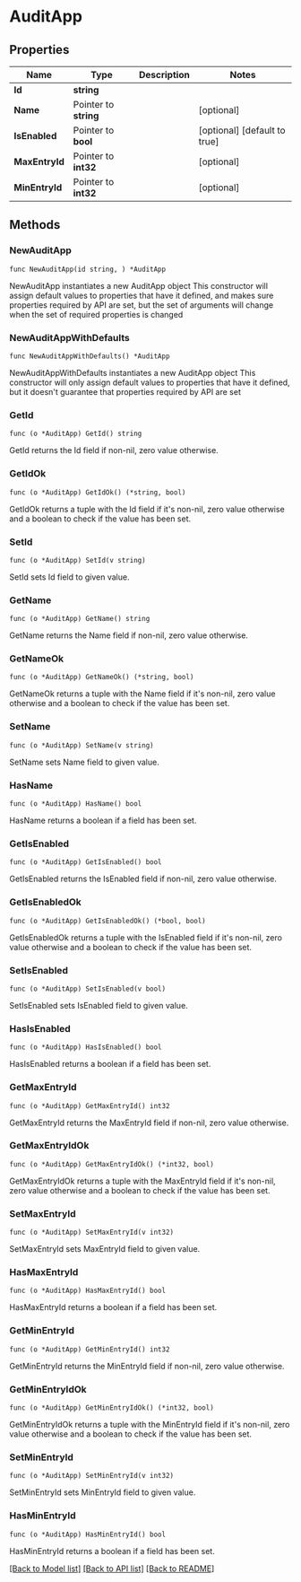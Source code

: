 # AuditApp

## Properties

Name | Type | Description | Notes
------------ | ------------- | ------------- | -------------
**Id** | **string** |  | 
**Name** | Pointer to **string** |  | [optional] 
**IsEnabled** | Pointer to **bool** |  | [optional] [default to true]
**MaxEntryId** | Pointer to **int32** |  | [optional] 
**MinEntryId** | Pointer to **int32** |  | [optional] 

## Methods

### NewAuditApp

`func NewAuditApp(id string, ) *AuditApp`

NewAuditApp instantiates a new AuditApp object
This constructor will assign default values to properties that have it defined,
and makes sure properties required by API are set, but the set of arguments
will change when the set of required properties is changed

### NewAuditAppWithDefaults

`func NewAuditAppWithDefaults() *AuditApp`

NewAuditAppWithDefaults instantiates a new AuditApp object
This constructor will only assign default values to properties that have it defined,
but it doesn't guarantee that properties required by API are set

### GetId

`func (o *AuditApp) GetId() string`

GetId returns the Id field if non-nil, zero value otherwise.

### GetIdOk

`func (o *AuditApp) GetIdOk() (*string, bool)`

GetIdOk returns a tuple with the Id field if it's non-nil, zero value otherwise
and a boolean to check if the value has been set.

### SetId

`func (o *AuditApp) SetId(v string)`

SetId sets Id field to given value.


### GetName

`func (o *AuditApp) GetName() string`

GetName returns the Name field if non-nil, zero value otherwise.

### GetNameOk

`func (o *AuditApp) GetNameOk() (*string, bool)`

GetNameOk returns a tuple with the Name field if it's non-nil, zero value otherwise
and a boolean to check if the value has been set.

### SetName

`func (o *AuditApp) SetName(v string)`

SetName sets Name field to given value.

### HasName

`func (o *AuditApp) HasName() bool`

HasName returns a boolean if a field has been set.

### GetIsEnabled

`func (o *AuditApp) GetIsEnabled() bool`

GetIsEnabled returns the IsEnabled field if non-nil, zero value otherwise.

### GetIsEnabledOk

`func (o *AuditApp) GetIsEnabledOk() (*bool, bool)`

GetIsEnabledOk returns a tuple with the IsEnabled field if it's non-nil, zero value otherwise
and a boolean to check if the value has been set.

### SetIsEnabled

`func (o *AuditApp) SetIsEnabled(v bool)`

SetIsEnabled sets IsEnabled field to given value.

### HasIsEnabled

`func (o *AuditApp) HasIsEnabled() bool`

HasIsEnabled returns a boolean if a field has been set.

### GetMaxEntryId

`func (o *AuditApp) GetMaxEntryId() int32`

GetMaxEntryId returns the MaxEntryId field if non-nil, zero value otherwise.

### GetMaxEntryIdOk

`func (o *AuditApp) GetMaxEntryIdOk() (*int32, bool)`

GetMaxEntryIdOk returns a tuple with the MaxEntryId field if it's non-nil, zero value otherwise
and a boolean to check if the value has been set.

### SetMaxEntryId

`func (o *AuditApp) SetMaxEntryId(v int32)`

SetMaxEntryId sets MaxEntryId field to given value.

### HasMaxEntryId

`func (o *AuditApp) HasMaxEntryId() bool`

HasMaxEntryId returns a boolean if a field has been set.

### GetMinEntryId

`func (o *AuditApp) GetMinEntryId() int32`

GetMinEntryId returns the MinEntryId field if non-nil, zero value otherwise.

### GetMinEntryIdOk

`func (o *AuditApp) GetMinEntryIdOk() (*int32, bool)`

GetMinEntryIdOk returns a tuple with the MinEntryId field if it's non-nil, zero value otherwise
and a boolean to check if the value has been set.

### SetMinEntryId

`func (o *AuditApp) SetMinEntryId(v int32)`

SetMinEntryId sets MinEntryId field to given value.

### HasMinEntryId

`func (o *AuditApp) HasMinEntryId() bool`

HasMinEntryId returns a boolean if a field has been set.


[[Back to Model list]](../README.md#documentation-for-models) [[Back to API list]](../README.md#documentation-for-api-endpoints) [[Back to README]](../README.md)


